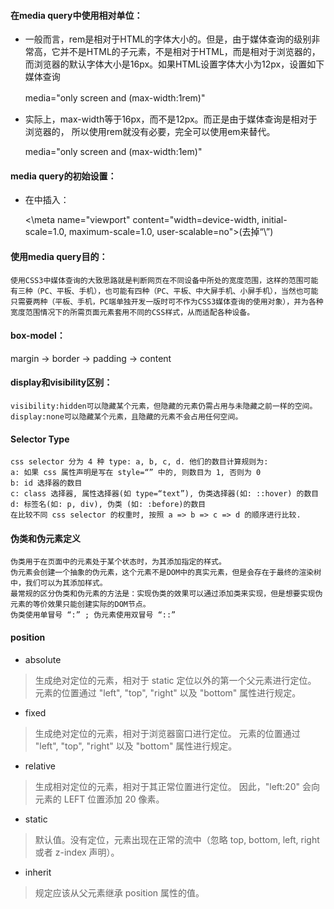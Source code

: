 
#### 在media query中使用相对单位：
- 一般而言，rem是相对于HTML的字体大小的。但是，由于媒体查询的级别非常高，它并不是HTML的子元素，不是相对于HTML，而是相对于浏览器的，而浏览器的默认字体大小是16px。如果HTML设置字体大小为12px，设置如下媒体查询
    
    media="only screen and (max-width:1rem)"
　　
- 实际上，max-width等于16px，而不是12px。而正是由于媒体查询是相对于浏览器的， 所以使用rem就没有必要，完全可以使用em来替代。

    media="only screen and (max-width:1em)"

#### media query的初始设置：
- 在<head>中插入：
    
    <\meta name="viewport" content="width=device-width, initial-scale=1.0, maximum-scale=1.0, user-scalable=no">(去掉“\”)

#### 使用media query目的：
    使用CSS3中媒体查询的大致思路就是判断网页在不同设备中所处的宽度范围，这样的范围可能有三种（PC、平板、手机），也可能有四种（PC、平板、中大屏手机、小屏手机），当然也可能只需要两种（平板、手机，PC端单独开发一版时可不作为CSS3媒体查询的使用对象），并为各种宽度范围情况下的所需页面元素套用不同的CSS样式，从而适配各种设备。

#### box-model：
margin -> border -> padding -> content

#### display和visibility区别：
    visibility:hidden可以隐藏某个元素，但隐藏的元素仍需占用与未隐藏之前一样的空间。
    display:none可以隐藏某个元素，且隐藏的元素不会占用任何空间。

#### Selector Type

    css selector 分为 4 种 type: a, b, c, d. 他们的数目计算规则为:
    a: 如果 css 属性声明是写在 style=“” 中的, 则数目为 1, 否则为 0
    b: id 选择器的数目
    c: class 选择器, 属性选择器(如 type=“text”), 伪类选择器(如: ::hover) 的数目
    d: 标签名(如: p, div), 伪类 (如: :before)的数目
    在比较不同 css selector 的权重时, 按照 a => b => c => d 的顺序进行比较.

#### 伪类和伪元素定义
    伪类用于在页面中的元素处于某个状态时，为其添加指定的样式。
    伪元素会创建一个抽象的伪元素，这个元素不是DOM中的真实元素，但是会存在于最终的渲染树中，我们可以为其添加样式。
    最常规的区分伪类和伪元素的方法是：实现伪类的效果可以通过添加类来实现，但是想要实现伪元素的等价效果只能创建实际的DOM节点。
    伪类使用单冒号 “:” ; 伪元素使用双冒号 “::”

#### position
- absolute
> 生成绝对定位的元素，相对于 static 定位以外的第一个父元素进行定位。
元素的位置通过 "left", "top", "right" 以及 "bottom" 属性进行规定。
- fixed
> 生成绝对定位的元素，相对于浏览器窗口进行定位。
元素的位置通过 "left", "top", "right" 以及 "bottom" 属性进行规定。
- relative
> 生成相对定位的元素，相对于其正常位置进行定位。
因此，"left:20" 会向元素的 LEFT 位置添加 20 像素。
- static
> 默认值。没有定位，元素出现在正常的流中（忽略 top, bottom, left, right 或者 z-index 声明）。
- inherit
> 规定应该从父元素继承 position 属性的值。




    


